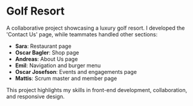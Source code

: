 # Golf Resort

A collaborative project showcasing a luxury golf resort. I developed the 'Contact Us' page, while teammates handled other sections: 
- **Sara**: Restaurant page  
- **Oscar Bagler**: Shop page  
- **Andreas**: About Us page  
- **Emil**: Navigation and burger menu  
- **Oscar Josefson**: Events and engagements page  
- **Mattis**: Scrum master and member page  

This project highlights my skills in front-end development, collaboration, and responsive design.
